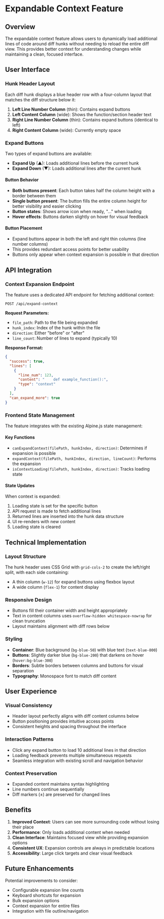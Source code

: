 # Expandable Context Feature

## Overview

The expandable context feature allows users to dynamically load additional lines of code around diff hunks without needing to reload the entire diff view. This provides better context for understanding changes while maintaining a clean, focused interface.

## User Interface

### Hunk Header Layout

Each diff hunk displays a blue header row with a four-column layout that matches the diff structure below it:

1. **Left Line Number Column** (thin): Contains expand buttons
2. **Left Content Column** (wide): Shows the function/section header text
3. **Right Line Number Column** (thin): Contains expand buttons (identical to left)
4. **Right Content Column** (wide): Currently empty space

### Expand Buttons

Two types of expand buttons are available:

- **Expand Up** (▲): Loads additional lines before the current hunk
- **Expand Down** (▼): Loads additional lines after the current hunk

#### Button Behavior

- **Both buttons present**: Each button takes half the column height with a border between them
- **Single button present**: The button fills the entire column height for better visibility and easier clicking
- **Button states**: Shows arrow icon when ready, "..." when loading
- **Hover effects**: Buttons darken slightly on hover for visual feedback

#### Button Placement

- Expand buttons appear in both the left and right thin columns (line number columns)
- This provides redundant access points for better usability
- Buttons only appear when context expansion is possible in that direction

## API Integration

### Context Expansion Endpoint

The feature uses a dedicated API endpoint for fetching additional context:

```
POST /api/expand-context
```

**Request Parameters:**
- `file_path`: Path to the file being expanded
- `hunk_index`: Index of the hunk within the file
- `direction`: Either "before" or "after"
- `line_count`: Number of lines to expand (typically 10)

**Response Format:**
```json
{
  "success": true,
  "lines": [
    {
      "line_num": 123,
      "content": "    def example_function():",
      "type": "context"
    }
  ],
  "can_expand_more": true
}
```

### Frontend State Management

The feature integrates with the existing Alpine.js state management:

#### Key Functions

- `canExpandContext(filePath, hunkIndex, direction)`: Determines if expansion is possible
- `expandContext(filePath, hunkIndex, direction, lineCount)`: Performs the expansion
- `isContextLoading(filePath, hunkIndex, direction)`: Tracks loading state

#### State Updates

When context is expanded:
1. Loading state is set for the specific button
2. API request is made to fetch additional lines
3. Returned lines are inserted into the hunk data structure
4. UI re-renders with new content
5. Loading state is cleared

## Technical Implementation

### Layout Structure

The hunk header uses CSS Grid with `grid-cols-2` to create the left/right split, with each side containing:
- A thin column (`w-12`) for expand buttons using flexbox layout
- A wide column (`flex-1`) for content display

### Responsive Design

- Buttons fill their container width and height appropriately
- Text in content columns uses `overflow-hidden whitespace-nowrap` for clean truncation
- Layout maintains alignment with diff rows below

### Styling

- **Container**: Blue background (`bg-blue-50`) with blue text (`text-blue-800`)
- **Buttons**: Slightly darker blue (`bg-blue-200`) that darkens on hover (`hover:bg-blue-300`)
- **Borders**: Subtle borders between columns and buttons for visual separation
- **Typography**: Monospace font to match diff content

## User Experience

### Visual Consistency

- Header layout perfectly aligns with diff content columns below
- Button positioning provides intuitive access points
- Consistent heights and spacing throughout the interface

### Interaction Patterns

- Click any expand button to load 10 additional lines in that direction
- Loading feedback prevents multiple simultaneous requests
- Seamless integration with existing scroll and navigation behavior

### Context Preservation

- Expanded content maintains syntax highlighting
- Line numbers continue sequentially
- Diff markers (±) are preserved for changed lines

## Benefits

1. **Improved Context**: Users can see more surrounding code without losing their place
2. **Performance**: Only loads additional content when needed
3. **Clean Interface**: Maintains focused view while providing expansion options
4. **Consistent UX**: Expansion controls are always in predictable locations
5. **Accessibility**: Large click targets and clear visual feedback

## Future Enhancements

Potential improvements to consider:
- Configurable expansion line counts
- Keyboard shortcuts for expansion
- Bulk expansion options
- Context expansion for entire files
- Integration with file outline/navigation 

